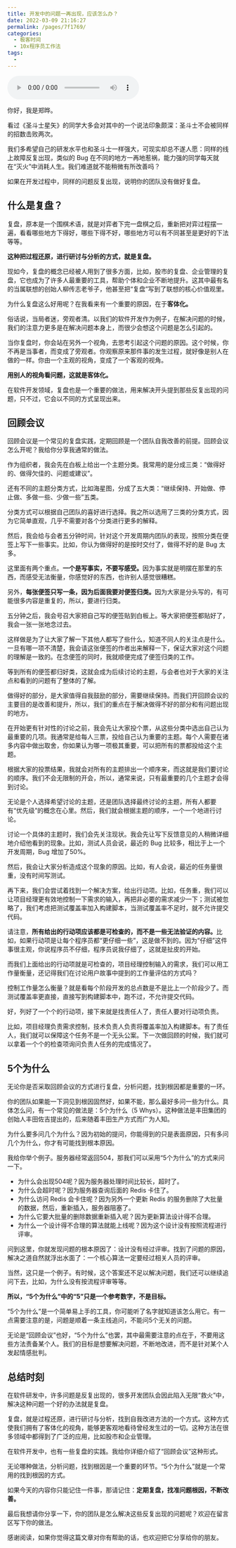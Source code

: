 ```yaml
---
title: 开发中的问题一再出现，应该怎么办？
date: 2022-03-09 21:16:27
permalink: /pages/7f1769/
categories:
  - 极客时间
  - 10x程序员工作法
tags:
  - 
---
```

<audio title="25.开发中的问题一再出现，应该怎么办？" src="https://static001.geekbang.org/resource/audio/f8/c4/f842b938482bb777c428408b1c882cc4.mp3" controls="controls"></audio> 
<p>你好，我是郑晔。</p><p>看过《圣斗士星矢》的同学大多会对其中的一个说法印象颇深：圣斗士不会被同样的招数击败两次。</p><p>我们多希望自己的研发水平也和圣斗士一样强大，可现实却总不遂人愿：同样的线上故障反复出现，类似的 Bug 在不同的地方一再地惹祸，能力强的同学每天就在“灭火”中消耗人生。我们难道就不能稍微有所改善吗？</p><p>如果在开发过程中，同样的问题反复出现，说明你的团队没有做好复盘。</p><h2>什么是复盘？</h2><p>复盘，原本是一个围棋术语，就是对弈者下完一盘棋之后，重新把对弈过程摆一遍，看看哪些地方下得好，哪些下得不好，哪些地方可以有不同甚至是更好的下法等等。</p><p><strong>这种把过程还原，进行研讨与分析的方式，就是复盘。</strong></p><p>现如今，复盘的概念已经被人用到了很多方面，比如，股市的复盘、企业管理的复盘，它也成为了许多人最重要的工具，帮助个体和企业不断地提升。这其中最有名的当属联想的创始人柳传志老爷子，他甚至把“复盘”写到了联想的核心价值观里。</p><p>为什么复盘这么好用呢？在我看来有一个重要的原因，在于<strong>客体化。</strong></p><p>俗话说，当局者迷，旁观者清。以我们的软件开发作为例子，在解决问题的时候，我们的注意力更多是在解决问题本身上，而很少会想这个问题是怎么引起的。</p><p>当你复盘时，你会站在另外一个视角，去思考引起这个问题的原因。这个时候，你不再是当事者，而变成了旁观者。你观察原来那件事的发生过程，就好像是别人在做的一样。你由一个主观的视角，变成了一个客观的视角。</p><!-- [[[read_end]]] --><p><strong>用别人的视角看问题，这就是客体化。</strong></p><p>在软件开发领域，复盘也是一个重要的做法，用来解决开头提到那些反复出现的问题，只不过，它会以不同的方式呈现出来。</p><h2>回顾会议</h2><p>回顾会议是一个常见的复盘实践，定期回顾是一个团队自我改善的前提。回顾会议怎么开呢？我给你分享我通常的做法。</p><p>作为组织者，我会先在白板上给出一个主题分类。我常用的是分成三类：“做得好的、做得欠佳的、问题或建议”。</p><p>还有不同的主题分类方式，比如海星图，分成了五大类：“继续保持、开始做、停止做、多做一些、少做一些”五类。</p><p>分类方式可以根据自己团队的喜好进行选择。我之所以选用了三类的分类方式，因为它简单直观，几乎不需要对各个分类进行更多的解释。</p><p>然后，我会给与会者五分钟时间，针对这个开发周期内团队的表现，按照分类在便签上写下一些事实。比如，你认为做得好的是按时交付了，做得不好的是 Bug 太多。</p><p>这里面有两个重点。<strong>一个是写事实，不要写感受。</strong>因为事实就是明摆在那里的东西，而感受无法衡量，你感觉好的东西，也许别人感觉很糟糕。</p><p>另外，<strong>每张便签只写一条，因为后面我要对便签归类。</strong>因为大家是分头写的，有可能很多内容是重复的，所以，要进行归类。</p><p>五分钟之后，我会号召大家把自己写的便签贴到白板上。等大家把便签都贴好了，我会一张一张地念过去。</p><p>这样做是为了让大家了解一下其他人都写了些什么，知道不同人的关注点是什么。一旦有哪一项不清楚，我会请这张便签的作者出来解释一下，保证大家对这个问题的理解是一致的。在念便签的同时，我就顺便完成了便签归类的工作。</p><p>等到所有的便签都归好类，这就会成为后续讨论的主题，与会者也对于大家的关注点和看到的问题有了整体的了解。</p><p>做得好的部分，是大家值得自我鼓励的部分，需要继续保持。而我们开回顾会议的主要目的是改善和提升，所以，我们的重点在于解决做得不好的部分和有问题出现的地方。</p><p>在开始更有针对性的讨论之前，我会先让大家投个票，从这些分类中选出自己认为最重要的几项。我通常是给每人三票，投给自己认为重要的主题。每个人需要在诸多内容中做出取舍，你如果认为哪一项极其重要，可以把所有的票都投给这个主题。</p><p>根据大家的投票结果，我就会对所有的主题排出一个顺序来，而这就是我们要讨论的顺序。我们不会无限制的开会，所以，通常来说，只有最重要的几个主题才会得到讨论。</p><p>无论是个人选择希望讨论的主题，还是团队选择最终讨论的主题，所有人都要有“优先级”的概念在心里。然后，我们就会根据主题的顺序，一个一个地进行讨论。</p><p>讨论一个具体的主题时，我们会先关注现状。我会先让写下反馈意见的人稍微详细地介绍他看到的现象。比如，测试人员会说，最近的 Bug 比较多，相比于上一个开发周期，Bug 增加了50%。</p><p>然后，我会让大家分析造成这个现象的原因。比如，有人会说，最近的任务量很重，没有时间写测试。</p><p>再下来，我们会尝试着找到一个解决方案，给出行动项。比如，任务重，我们可以让项目经理更有效地控制一下需求的输入，再把非必要的需求减少一下；测试被忽略了，我们考虑把测试覆盖率加入构建脚本，当测试覆盖率不足时，就不允许提交代码。</p><p>请注意，<strong>所有给出的行动项应该都是可检查的，而不是一些无法验证的内容。</strong>比如，如果行动项是让每个程序员都“更仔细一些”，这是做不到的。因为“仔细”这件事很主观，你说程序员不仔细，程序员说我仔细了，这就是扯皮的开始。</p><p>而我们上面给出的行动项就是可检查的，项目经理控制输入的需求，我们可以用工作量衡量，还记得我们在讨论用户故事中提到的工作量评估的方式吗？</p><p>控制工作量怎么衡量？就是看每个阶段开发的总点数是不是比上一个阶段少了。而测试覆盖率更直接，直接写到构建脚本中，跑不过，不允许提交代码。</p><p>好，列好了一个个的行动项，接下来就是找责任人了，责任人要对行动项负责。</p><p>比如，项目经理负责需求控制，技术负责人负责将覆盖率加入构建脚本。有了责任人，我们就可以保障这个任务不是一个无头公案。下一次做回顾的时候，我们就可以拿着一个个的检查项询问负责人任务的完成情况了。</p><h2>5个为什么</h2><p>无论你是否采取回顾会议的方式进行复盘，分析问题，找到根因都是重要的一环。</p><p>你的团队如果能一下洞见到根因固然好，如果不能，那么最好多问一些为什么。具体怎么问，有一个常见的做法是：5个为什么（5 Whys）。这种做法是丰田集团的创始人丰田佐吉提出的，后来随着丰田生产方式而广为人知。</p><p>为什么要多问几个为什么？因为初始的提问，你能得到的只是表面原因，只有多问几个为什么，你才有可能找到根本原因。</p><p>我给你举个例子。服务器经常返回504，那我们可以采用“5个为什么”的方式来问一下。</p><ul>
<li>为什么会出现504呢？因为服务器处理时间比较长，超时了。</li>
<li>为什么会超时呢？因为服务器查询后面的 Redis 卡住了。</li>
<li>为什么访问 Redis 会卡住呢？因为另外一个更新 Redis 的服务删除了大批量的数据，然后，重新插入，服务器阻塞了。</li>
<li>为什么它要大批量的删除数据重新插入呢？因为更新算法设计得不合理。</li>
<li>为什么一个设计得不合理的算法就能上线呢？因为这个设计没有按照流程进行评审。</li>
</ul><p>问到这里，你就发现问题的根本原因了：设计没有经过评审。找到了问题的原因，解决之道自然就浮出水面了：一个核心算法一定要经过相关人员的评审。</p><p>当然，这只是一个例子。有时候，这个答案还不足以解决问题，我们还可以继续追问下去，比如，为什么没有按流程评审等等。</p><p><strong>所以，“5个为什么”中的“5”只是一个参考数字，不是目标。</strong></p><p>“5个为什么”是一个简单易上手的工具，你可能听了名字就知道该怎么用它。有一点需要注意的是，问题是顺着一条主线追问，不能问5个无关的问题。</p><p>无论是“回顾会议”也好，“5个为什么”也罢，其中最需要注意的点在于，不要用这些方法责备某个人。我们的目标是想要解决问题，不断地改进，而不是针对某个人发起情感批判。</p><h2>总结时刻</h2><p>在软件研发中，许多问题是反复出现的，很多开发团队会因此陷入无限“救火”中，解决这种问题一个好的办法就是复盘。</p><p>复盘，就是过程还原，进行研讨与分析，找到自我改进方法的一个方式。这种方式使我们拥有了客体化的视角，能够更客观地看待曾经发生过的一切。这种方法在很多领域中都得到了广泛的应用，比如股市和企业管理。</p><p>在软件开发中，也有一些复盘的实践。我给你详细介绍了“回顾会议”这种形式。</p><p>无论哪种做法，分析问题，找到根因是一个重要的环节。“5个为什么”就是一个常用的找到根因的方式。</p><p>如果今天的内容你只能记住一件事，那请记住：<strong>定期复盘，找准问题根因，不断改善。</strong></p><p>最后我想请你分享一下，你的团队是怎么解决这些反复出现的问题呢？欢迎在留言区写下你的做法。</p><p>感谢阅读，如果你觉得这篇文章对你有帮助的话，也欢迎把它分享给你的朋友。</p>
